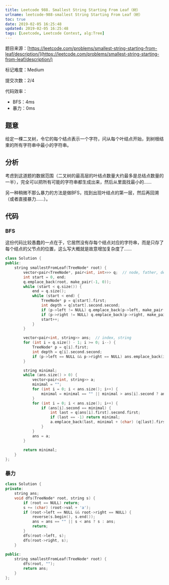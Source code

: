 ```yaml
---
title: Leetcode 988. Smallest String Starting From Leaf（树）
urlname: leetcode-988-smallest String Starting From Leaf（树）
toc: true
date: 2019-02-05 16:25:48
updated: 2019-02-05 16:25:48
tags: [Leetcode, Leetcode Contest, alg:Tree]
---
```


题目来源：[https://leetcode.com/problems/smallest-string-starting-from-leaf/description/](https://leetcode.com/problems/smallest-string-starting-from-leaf/description/)

标记难度：Medium

提交次数：2/4

代码效率：

* BFS：4ms
* 暴力：0ms

## 题意

给定一棵二叉树，令它的每个结点表示一个字符，问从每个叶结点开始，到树根结束的所有字符串中最小的字符串。

## 分析

考虑到这道题的数据范围（二叉树的最高层的叶结点数量大约最多是总结点数量的一半），完全可以把所有可能的字符串都生成出来，然后从里面找最小的……

另一种稍微不那么暴力的方法是做BFS，找到出现叶结点的第一层，然后再回溯（或者直接暴力……）。

## 代码

### BFS

这份代码比较愚蠢的一点在于，它居然没有存每个结点对应的字符串，而是只存了每个结点的父节点的位置，这么写大概就是故意增加复杂度了……

```cpp
class Solution {
public:
    string smallestFromLeaf(TreeNode* root) {
        vector<pair<TreeNode*, pair<int, int>>> q;  // node, father, depth
        int start = 0, end;
        q.emplace_back(root, make_pair(-1, 0));
        while (start < q.size()) {
            end = q.size();
            while (start < end) {
                TreeNode* p = q[start].first;
                int depth = q[start].second.second;
                if (p->left != NULL) q.emplace_back(p->left, make_pair(start, depth + 1));
                if (p->right != NULL) q.emplace_back(p->right, make_pair(start, depth + 1));
                start++;
            }
        }

        vector<pair<int, string>> ans;  // index, string
        for (int i = q.size() - 1; i >= 0; i--) {
            TreeNode* p = q[i].first;
            int depth = q[i].second.second;
            if (p->left == NULL && p->right == NULL) ans.emplace_back(i, string(1, p->val + 'a'));
        }

        string minimal;
        while (ans.size() > 0) {
            vector<pair<int, string>> a;
            minimal = "";
            for (int i = 0; i < ans.size(); i++) {
                minimal = minimal == "" || minimal > ans[i].second ? ans[i].second : minimal;
            }
            for (int i = 0; i < ans.size(); i++) {
                if (ans[i].second == minimal) {
                    int last = q[ans[i].first].second.first;
                    if (last == -1) return minimal;
                    a.emplace_back(last, minimal + (char) (q[last].first->val + 'a'));
                }
            }
            ans = a;
        }
        
        return minimal;
    }
};
```

### 暴力

```cpp
class Solution {
private:
    string ans;
    void dfs(TreeNode* root, string s) {
        if (root == NULL) return;
        s += (char) (root->val + 'a');
        if (root->left == NULL && root->right == NULL) {
            reverse(s.begin(), s.end());
            ans = ans == "" || s < ans ? s : ans;
            return;
        }
        dfs(root->left, s);
        dfs(root->right, s);
    }
    
public:
    string smallestFromLeaf(TreeNode* root) {
        dfs(root, "");
        return ans;
    }
};
```